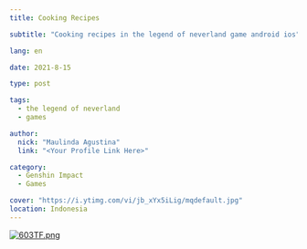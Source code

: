```yaml
---
title: Cooking Recipes

subtitle: "Cooking recipes in the legend of neverland game android ios"

lang: en

date: 2021-8-15

type: post

tags:
  - the legend of neverland
  - games

author:
  nick: "Maulinda Agustina"
  link: "<Your Profile Link Here>"

category:
  - Genshin Impact
  - Games

cover: "https://i.ytimg.com/vi/jb_xYx5iLig/mqdefault.jpg"
location: Indonesia
---
```


[![603TF.png](https://i.im.ge/2021/08/15/603TF.png)](https://im.ge/i/603TF)
